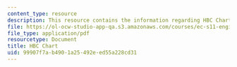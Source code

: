 ```yaml
---
content_type: resource
description: This resource contains the information regarding HBC Chart.
file: https://ol-ocw-studio-app-qa.s3.amazonaws.com/courses/ec-s11-engineering-capacity-in-community-based-healthcare-fall-2005/99907f7ab4901a25492eed55a228cd31_MITEC_S11F05_hbc_chart.pdf
file_type: application/pdf
resourcetype: Document
title: HBC Chart
uid: 99907f7a-b490-1a25-492e-ed55a228cd31
---
```

